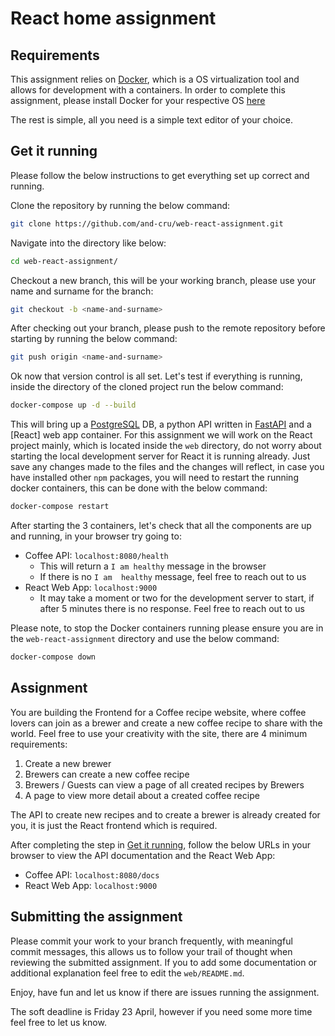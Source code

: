 # React home assignment

## Requirements

This assignment relies on [Docker](https://www.docker.com/), which is a OS virtualization tool and allows for development with a containers. In order to complete this assignment, please install Docker for your respective OS [here](https://docs.docker.com/get-docker/)

The rest is simple, all you need is a simple text editor of your choice.

## Get it running

Please follow the below instructions to get everything set up correct and running.

Clone the repository by running the below command:

```bash
git clone https://github.com/and-cru/web-react-assignment.git
```

Navigate into the directory like below:

```bash
cd web-react-assignment/
```

Checkout a new branch, this will be your working branch, please use your name and surname for the branch:

```bash
git checkout -b <name-and-surname>
```

After checking out your branch, please push to the remote repository before starting by running the below command:

```bash
git push origin <name-and-surname>
```

Ok now that version control is all set. Let's test if everything is running, inside the directory of the cloned project run the below command:

```bash
docker-compose up -d --build
```

This will bring up a [PostgreSQL]() DB, a python API written in [FastAPI]() and a [React] web app container. For this assignment we will work on the React project mainly, which is located inside the `web` directory, do not worry about starting the local development server for React it is running already. Just save any changes made to the files and the changes will reflect, in case you have installed other `npm` packages, you will need to restart the running docker containers, this can be done with the below command:

```bash
docker-compose restart
```

After starting the 3 containers, let's check that all the components are up and running, in your browser try going to:

- Coffee API: `localhost:8080/health`
  - This will return a `I am healthy` message in the browser
  - If there is no `I am  healthy` message, feel free to reach out to us
- React Web App: `localhost:9000`
  - It may take a moment or two for the development server to start, if after 5 minutes there is no response. Feel free to reach out to us

Please note, to stop the Docker containers running please ensure you are in the `web-react-assignment` directory and use the below command:

```bash
docker-compose down
```

## Assignment

You are building the Frontend for a Coffee recipe website, where coffee lovers can join as a brewer and create a new coffee recipe to share with the world. Feel free to use your creativity with the site, there are 4 minimum requirements:

1. Create a new brewer
2. Brewers can create a new coffee recipe
3. Brewers / Guests can view a page of all created recipes by Brewers
4. A page to view more detail about a created coffee recipe

The API to create new recipes and to create a brewer is already created for you, it is just the React frontend which is required.

After completing the step in [Get it running](#get-it-running), follow the below URLs in your browser to view the API documentation and the React Web App:

- Coffee API: `localhost:8080/docs`
- React Web App: `localhost:9000`

## Submitting the assignment

Please commit your work to your branch frequently, with meaningful commit messages, this allows us to follow your trail of thought when reviewing the submitted assignment. If you to add some documentation or additional explanation feel free to edit the `web/README.md`.

Enjoy, have fun and let us know if there are issues running the assignment.

The soft deadline is Friday 23 April, however if you need some more time feel free to let us know.